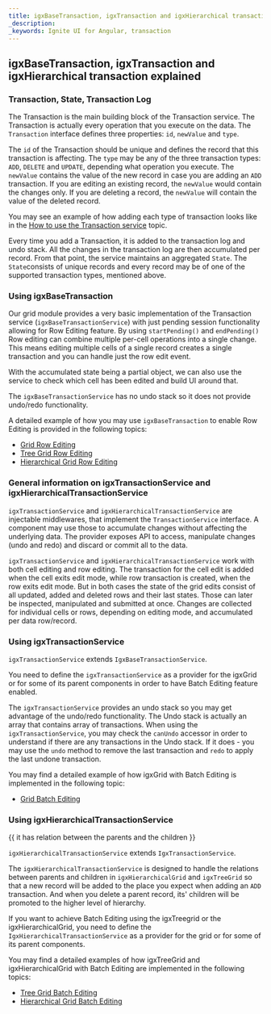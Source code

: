 ```yaml
---
title: igxBaseTransaction, igxTransaction and igxHierarchical transaction explained
_description: 
_keywords: Ignite UI for Angular, transaction
---
```


## igxBaseTransaction, igxTransaction and igxHierarchical transaction explained

### Transaction, State, Transaction Log

The Transaction is the main building block of the Transaction service. The Transaction is actually every operation that you execute on the data. The `Transaction` interface defines three properties: `id`, `newValue` and `type`.

The `id` of the Transaction should be unique and defines the record that this transaction is affecting. The `type` may be any of the three transaction types: `ADD`, `DELETE` and `UPDATE`, depending what operation you execute. The `newValue` contains the value of the new record in case you are adding an `ADD` transaction. If you are editing an existing record, the `newValue` would contain the changes only. If you are deleting a record, the `newValue` will contain the value of the deleted record. 

You may see an example of how adding each type of transaction looks like in the [How to use the Transaction service](transaction-example.md) topic.

Every time you add a Transaction, it is added to the transaction log and undo stack. All the changes in the transaction log are then accumulated per record. From that point, the service maintains an aggregated `State`. The `State`consists of unique records and every record may be of one of the supported transaction types, mentioned above.


### Using igxBaseTransaction

Our grid module provides a very basic implementation of the Transaction service (`igxBaseTransactionService`) with just pending session functionality allowing for Row Editing feature. By using `startPending()` and `endPending()` Row editing can combine multiple per-cell operations into a single change. This means editing multiple cells of a single record creates a single transaction and you can handle just the row edit event.

With the accumulated state being a partial object, we can also use the service to check which cell has been edited and build UI around that.

The `igxBaseTransactionService` has no undo stack so it does not provide undo/redo functionality.

A detailed example of how you may use `igxBaseTransaction` to enable Row Editing is provided in the following topics:
* [Grid Row Editing](grid/row_editing.md)
* [Tree Grid Row Editing](treegrid/row_editing.md)
* [Hierarchical Grid Row Editing](hierarchicalgrid/row_editing.md)

### General information on igxTransactionService and igxHierarchicalTransactionService

`igxTransactionService` and `igxHierarchicalTransactionService` are injectable middlewares, that implement the `TransactionService` interface. A component may use those to accumulate changes without affecting the underlying data. The provider exposes API to access, manipulate changes (undo and redo) and discard or commit all to the data.

`igxTransactionService` and `igxHierarchicalTransactionService` work with both cell editing and row editing. The transaction for the cell edit is added when the cell exits edit mode, while row transaction is created, when the row exits edit mode. But in both cases the state of the grid edits consist of all updated, added and deleted rows and their last states. Those can later be inspected, manipulated and submitted at once. Changes are collected for individual cells or rows, depending on editing mode, and accumulated per data row/record.

### Using igxTransactionService

`igxTransactionService` extends `IgxBaseTransactionService`.

You need to define the `igxTransactionService` as a provider for the igxGrid or for some of its parent components in order to have Batch Editing feature enabled.

The `igxTransactionService` provides an undo stack so you may get advantage of the undo/redo functionality. The Undo stack is actually an array that contains array of transactions. When using the `igxTransactionService`, you may check the `canUndo` accessor in order to understand if there are any transactions in the Undo stack. If it does - you may use the `undo` method to remove the last transaction and `redo` to apply the last undone transaction.

You may find a detailed example of how igxGrid with Batch Editing is implemented in the following topic:
* [Grid Batch Editing](grid/batch_editing.md)

### Using igxHierarchicalTransactionService

{{ it has relation between the parents and the children }}

`igxHierarchicalTransactionService` extends `IgxTransactionService`.

The `igxHierarchicalTransactionService` is designed to handle the relations between parents and children in `igxHierarchicalGrid` and `igxTreeGrid` so that a new record will be added to the place you expect when adding an `ADD` transaction. And when you delete a parent record, its' children will be promoted to the higher level of hierarchy.

If you want to achieve Batch Editing using the igxTreegrid or the igxHierarchicalGrid, you need to define the `IgxHierarchicalTransactionService` as a provider for the grid or for some of its parent components.

You may find a detailed examples of how igxTreeGrid and igxHierarchicalGrid with Batch Editing are implemented in the following topics:
* [Tree Grid Batch Editing](treegrid/batch_editing.md)
* [Hierarchical Grid Batch Editing](hierarchicalgrid/batch_editing.md)
